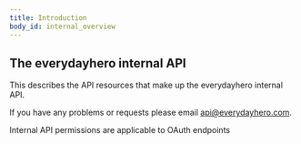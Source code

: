 ```yaml
---
title: Introduction
body_id: internal_overview
---
```


## The everydayhero internal API

This describes the API resources that make up the everydayhero internal API.

If you have any problems or requests please email [api@everydayhero.com](mailto:api@everydayhero.com).

Internal API permissions are applicable to OAuth endpoints